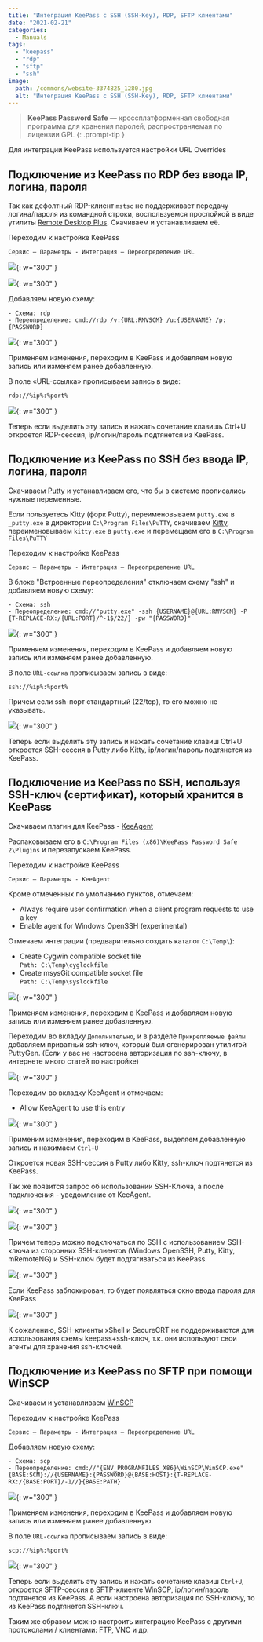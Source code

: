```yaml
---
title: "Интеграция KeePass с SSH (SSH-Key), RDP, SFTP клиентами"
date: "2021-02-21"
categories: 
  - Manuals
tags: 
  - "keepass"
  - "rdp"
  - "sftp"
  - "ssh"
image:
  path: /commons/website-3374825_1280.jpg
  alt: "Интеграция KeePass с SSH (SSH-Key), RDP, SFTP клиентами"
---
```


> **KeePass Password Safe** — кроссплатформенная свободная программа для хранения паролей, распространяемая по лицензии GPL
{: .prompt-tip }

Для интеграции KeePass используется настройки URL Overrides

## Подключение из KeePass по RDP без ввода IP, логина, пароля

Так как дефолтный RDP-клиент `mstsc` не поддерживает передачу логина/пароля из командной строки, воспользуемся прослойкой в виде утилиты [Remote Desktop Plus](https://www.donkz.nl/). Скачиваем и устанавливаем её.

Переходим к настройке KeePass

```
Сервис – Параметры - Интеграция – Переопределение URL 
```

![](/assets/img/posts/2021/02/21/kee1.png){: w="300" }

![](/assets/img/posts/2021/02/21/kee2.png){: w="300" }

Добавляем новую схему:

```
- Схема: rdp
- Переопределение: cmd://rdp /v:{URL:RMVSCM} /u:{USERNAME} /p:{PASSWORD}
```

![](/assets/img/posts/2021/02/21/kee4.png){: w="300" }

Применяем изменения, переходим в KeePass и добавляем новую запись или изменяем ранее добавленную.

В поле «URL-ссылка» прописываем запись в виде:

```
rdp://%ip%:%port%
```

![](/assets/img/posts/2021/02/21/kee5.png){: w="300" }

Теперь если выделить эту запись и нажать сочетание клавишь Ctrl+U откроется RDP-сессия, ip/логин/пароль подтянется из KeePass.

## Подключение из KeePass по SSH без ввода IP, логина, пароля

Скачиваем [Putty](https://the.earth.li/~sgtatham/putty/latest/w64/putty-64bit-0.74-installer.msi) и устанавливаем его, что бы в системе прописались нужные переменные.

Если пользуетесь Kitty (форк Putty), переименовываем `putty.exe` в `_putty.exe` в директории `C:\Program Files\PuTTY`, скачиваем [Kitty](https://github.com/cyd01/KiTTY/releases), переименовываем `kitty.exe` в `putty.exe` и перемещаем его в `C:\Program Files\PuTTY`

Переходим к настройке KeePass

```
Сервис – Параметры - Интеграция – Переопределение URL 
```

В блоке "Встроенные переопределения" отключаем схему "ssh" и добавляем новую схему:

```
- Схема: ssh
- Переопределение: cmd://"putty.exe" -ssh {USERNAME}@{URL:RMVSCM} -P {T-REPLACE-RX:/{URL:PORT}/^-1$/22/} -pw "{PASSWORD}"
```

![](/assets/img/posts/2021/02/21/kee6.png){: w="300" }

Применяем изменения, переходим в KeePass и добавляем новую запись или изменяем ранее добавленную.

В поле `URL-ссылка` прописываем запись в виде:

```
ssh://%ip%:%port%
```

Причем если ssh-порт стандартный (22/tcp), то его можно не указывать.

![](/assets/img/posts/2021/02/21/kee7.png){: w="300" }

Теперь если выделить эту запись и нажать сочетание клавиш Ctrl+U откроется SSH-сессия в Putty либо Kitty, ip/логин/пароль подтянется из KeePass.

## Подключение из KeePass по SSH, используя SSH-ключ (сертификат), который хранится в KeePass

Скачиваем плагин для KeePass - [KeeAgent](https://lechnology.com/software/keeagent/#download)

Распаковываем его в `C:\Program Files (x86)\KeePass Password Safe 2\Plugins` и перезапускаем KeePass.

Переходим к настройке KeePass

```
Сервис – Параметры - KeeAgent
```

Кроме отмеченных по умолчанию пунктов, отмечаем:

- Always require user confirmation when a client program requests to use a key
- Enable agent for Windows OpenSSH (experimental)

Отмечаем интеграции (предварительно создать каталог `C:\Temp\`):

- Create Cygwin compatible socket file  
    `Path: C:\Temp\cyglockfile`
- Create msysGit compatible socket file  
    `Path: C:\Temp\syslockfile`

![](/assets/img/posts/2021/02/21/kee8.png){: w="300" }

Применяем изменения, переходим в KeePass и добавляем новую запись или изменяем ранее добавленную.

Переходим во вкладку `Дополнительно`, и в разделе `Прикрепляемые файлы` добавляем приватный ssh-ключ, который был сгенерирован утилитой PuttyGen. (Если у вас не настроена авторизация по ssh-ключу, в интернете много статей по настройке)

![](/assets/img/posts/2021/02/21/kee9.png){: w="300" }

Переходим во вкладку KeeAgent и отмечаем:

- Allow KeeAgent to use this entry

![](/assets/img/posts/2021/02/21/kee10.png){: w="300" }

Применим изменения, переходим в KeePass, выделяем добавленную запись и нажимаем `Ctrl+U`

Откроется новая SSH-сессия в Putty либо Kitty, ssh-ключ подтянется из KeePass.

Так же появится запрос об использовании SSH-Ключа, а после подключения - уведомление от KeeAgent.

![](/assets/img/posts/2021/02/21/kee11.png){: w="300" }

![](/assets/img/posts/2021/02/21/kee12.png){: w="300" }

Причем теперь можно подключаться по SSH с использованием SSH-ключа из сторонних SSH-клиентов (Windows OpenSSH, Putty, Kitty, mRemoteNG) и SSH-ключ будет подтягиваться из KeePass.

![](/assets/img/posts/2021/02/21/kee13.png){: w="300" }

Если KeePass заблокирован, то будет появляться окно ввода пароля для KeePass

![](/assets/img/posts/2021/02/21/kee14.png){: w="300" }

К сожалению, SSH-клиенты xShell и SecureCRT не поддерживаются для использования схемы keepass+ssh-ключ, т.к. они используют свои агенты для хранения ssh-ключей.

## Подключение из KeePass по SFTP при помощи WinSCP

Скачиваем и устанавливаем [WinSCP](https://winscp.net/eng/download.php)

Переходим к настройке KeePass

```
Сервис – Параметры - Интеграция – Переопределение URL
```

Добавляем новую схему:

```
- Схема: scp
- Переопределение: cmd://"{ENV_PROGRAMFILES_X86}\WinSCP\WinSCP.exe" {BASE:SCM}://{USERNAME}:{PASSWORD}@{BASE:HOST}:{T-REPLACE-RX:/{BASE:PORT}/-1//}{BASE:PATH}
```

![](/assets/img/posts/2021/02/21/kee15.png){: w="300" }

Применяем изменения, переходим в KeePass и добавляем новую запись или изменяем ранее добавленную.

В поле `URL-ссылка` прописываем запись в виде:

```
scp://%ip%:%port%
```

![](/assets/img/posts/2021/02/21/kee16.png){: w="300" }

Теперь если выделить эту запись и нажать сочетание клавиш `Ctrl+U`, откроется SFTP-сессия в SFTP-клиенте WinSCP, ip/логин/пароль подтянется из KeePass. А если настроена авторизация по SSH-ключу, то из KeePass подтянется SSH-ключ.

Таким же образом можно настроить интеграцию KeePass с другими протоколами / клиентами: FTP, VNC и др.
